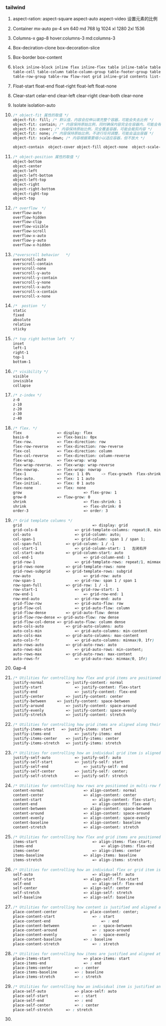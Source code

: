 ### tailwind

1. aspect-ration:  aspect-square aspect-auto aspect-video   设置元素的比例

2. Container mx-auto px-4      sm  640  md 768  lg 1024  xl 1280 2xl 1536

3. Columns-x  gap-8   hover:columns-3   md:columns-3

4. Box-deciration-clone box-decoration-slice

5. Box-border box-content

6. ```css 
   block inline-block inline flex inline-flex table inline-table table-caption
   table-cell table-column table-column-group table-footer-group table-header-group
   table-row-group table-row flow-root grid inline-grid contents list-item hidden
   ```

7. Float-start float-end float-right float-left float-none

8. Clear-start celar-end clear-left clear-right clear-both clear-none

9. Isolate  isolation-auto

10. ```css
    /* object-fit 属性的取值 */
    object-fit: fill; /* 默认值，内容会拉伸以填充整个容器，可能会失去比例 */
    object-fit: contain; /* 内容保持原始比例，同时确保内容完全在容器内，可能会有空白区域 */
    object-fit: cover; /* 内容保持原始比例，完全覆盖容器，可能会裁剪内容 */
    object-fit: none; /* 内容保持原始比例，不进行任何调整，可能会溢出容器 */
    object-fit: scale-down; /* 内容根据需要缩小以适应容器，但不放大 */
    
    object-contain  object-cover object-fill object-none  object-scale-down
    ```

11. ```css
    /* object-position 属性的取值 */
    object-bottom
    object-center
    object-left
    object-left-bottom
    object-left-top
    object-right
    object-right-bottom
    object-right-top
    object-top
    ```

12. ```css
    /* overflow  */
    overflow-auto
    overflow-hidden
    overflow-clip
    overflow-visible
    overflow-scroll
    overflow-x-auto
    overflow-y-auto
    overflow-x-hidden
    ```

13. ```css
    /*overscroll behavior   */
    overscroll-auto
    overscroll-contain
    overscroll-none
    overscroll-y-auto
    overscroll-y-contain
    overscroll-y-none
    overscroll-x-auto
    overscroll-x-contain
    overscroll-x-none
    ```

14. ```css
    /*  postion  */
    static
    fixed
    absolute
    relative
    sticky
    ```

15. ```css
    /* top right bottom left  */
    inset
    left-1
    right-1
    top-1
    bottom-1
    ```

16. ```css
    /* visibility */
    visible
    invisible
    collapse
    ```

17. ```css
    /* z-index */
    z-0
    z-10
    z-20
    z-30
    z-40
    ```

18. ```css
    /* flex. */
    flex                => display: flex
    basis-0             => flex-basis: 0px
    flex-row.           => flex-direction: row
    flex-row-reverse    => flex-direction: row-reverse
    flex-col            => flex-direction: column
    flex-col-reverse    => flex-direction: column-reverse
    flex-wrap.          => flex-wrap: wrap
    flex-wrap-reverse.  => flex-wrap: wrap-reverse
    flex-nowrap.        => flex-wrap: nowrap
    flex-1              => flex: 1 1 0%     -> flex-growth  flex-shrink  flex-basis
    flex-auto.          => flex: 1 1 auto
    flex-initial.       => flex: 0 1 auto
    flex-none           => flex: none
    grow     						=> flex-grow: 1
    grow-0              => flow-grow: 0
    shrink							=> flex-shrink: 1
    shrink 							=> flex-shrink: 0
    order-3							=> order: 3
    
    ```

19. ```css
    /* Grid template columns */
    grid								=> display: grid
    grid-cols-8 				=> grid-template-columns: repeat(8, minmax(0, 1fr))
    col-auto  					=> grid-column: auto;
    col-span-1					=> grid-column: span 1 / span 1;
    col-span-full 			=> grid-column: 1 / -1
    col-start-1					=> grid-column-start: 1   左闭右开
    col-start-auto			=> grid-column-start: auto
    col-end-1						=> grid-column-end: 1
    grid-row-1 					=> grid-template-rows: repeat(1, minmax(0, 1fr))
    grid-rows-none			=> grid-template-rows: none
    grid-rows-subgrid		=> grid-template-rows: subgrid
    row-auto 						=> grid-row: auto
    row-span-1					=> grid-row: span 1 / span 1
    row-span-full 			=> grid-row: 1 / -1
    row-start-1					=> grid-row-start: 1
    row-end-1						=> grid-row-end: 1
    row-end-auto				=> grid-row-end: auto
    grid-flow-row				=> grid-auto-flow: row
    grid-flow-col				=> grid-auto-flow: column
    grid-flow-dense			=> grid-auto-flow: dense
    grid-flow-row-dense => grid-auto-flow: row dense
    grid-flow-col-dense => grid-auto-flow: column dense
    auto-cols-auto			=> grid-auto-columns: auto
    auto-cols-min				=> grid-auto-columns: min-content
    auto-cols-max 			=> grid-auto-columns: max-content
    auto-cols-fr				=> grid-auto-columns: minmax(0, 1fr)
    auto-rows-auto			=> grid-auto-rows: auto
    auto-rows-min				=> grid-auto-rows: min-content;
    auto-rows-max 			=> grid-auto-rows: max-content
    auto-rows-fr				=> grid-auto-rows: minmax(0, 1fr)
    ```

20. Gap-4 

21. ```css
    /* Utilities for controlling how flex and grid items are positioned along a container's main axis. */
    justify-normal			=> justify-content: normal
    justify-start				=> justify-content: flex-start
    justify-end					=> justify-content: flex-end
    justify-center			=> justify-content: center
    justify-between     => justify-content: space-between
    justify-around			=> justify-content: space-around
    justify-evenly 			=> justify-content: space-evenly
    justify-stretch			=> justify-content: stretch
    ```

22. ```css
    /* Utilities for controlling how grid items are aligned along their inline axis. */
    justify-items-start   => justify-items: start
    justfiy-items-end			=> justify-items: end
    justify-items-center	=> justify-items: center
    justify-items-stretch	=> justify-items: stretch
    ```

23. ```css
    /* Utilities for controlling how an individual grid item is aligned along its inline axis. */
    justify-self-auto   		=> justify-self: auto
    justify-self-start			=> justify-self: start
    justify-self-end				=> justify-self: end
    justify-self-center			=> justify-self: center;
    justify-self-stretch		=> justify-self: stretch
    ```

24. ```css
    /* Utilities for controlling how rows are positioned in multi-row flex and grid containers. */
    content-normal 					=> align-content: normal
    content-center					=> align-content: center
    content-start						=> align-content: flex-start;
    content-end							=> align-content: flex-end
    content-between					=> align-content: space-between
    content-around					=> align-content: space-around
    content-evenly					=> align-content: space-evenly
    content-baseline				=> align-content: baseline
    content-stretch					=> align-content: stretch
    ```

25. ```css
    /* Utilities for controlling how flex and grid items are positioned along a container's cross axis. */
    items-start							=> align-items: flex-start;
    items-end								=> align-items: flex-end
    items-center						=> align-items: center
    items-baseline					=> align-items: baseline
    items-stretch						=> align-items: stretch
    ```

26. ```css
    /* Utilities for controlling how an individual flex or grid item is positioned along its container's cross axis. */
    self-auto							=> align-self: auto
    self-start						=> align-self: flex-start
    self-end							=> align-self: flex-end
    self-center						=> align-self: center
    self-stretch					=> align-self: stretch
    self-baseline					=> align-self: baseline
    ```

27. ```css
    /* Utilities for controlling how content is justified and aligned at the same time. */
    place-content-center  			=> place-content: center;
    place-content-start					=> : start
    place-content-end						=> : end
    place-content-between				=> : space-between
    place-content-around				=> : space-around
    place-content-evenly 				=> : space-evenly
    place-content-baseline			=> : baseline
    place-content-stretch				=> : stretch
    ```

28. ```css
    /* Utilities for controlling how items are justified and aligned at the same time. */
    place-items-start				=> place-items: start
    place-items-end					=> : end
    place-items-center			=> : center
    place-items-baseline		=> : baseline
    place-items-stretch			=> : stretch
    ```

29. ```css
    /* Utilities for controlling how an individual item is justified and aligned at the same time. */
    place-self-auto				=> place-self: auto
    place-self-start			=> : start
    place-self-end				=> : end
    place-self-center			=> : center
    place-self-stretch		=> : stretch
    ```

30. 

